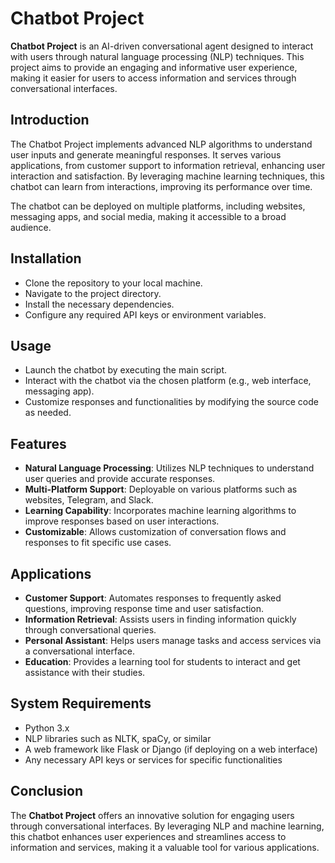 # Chatbot Project

**Chatbot Project** is an AI-driven conversational agent designed to interact with users through natural language processing (NLP) techniques. This project aims to provide an engaging and informative user experience, making it easier for users to access information and services through conversational interfaces.

## Introduction

The Chatbot Project implements advanced NLP algorithms to understand user inputs and generate meaningful responses. It serves various applications, from customer support to information retrieval, enhancing user interaction and satisfaction. By leveraging machine learning techniques, this chatbot can learn from interactions, improving its performance over time.

The chatbot can be deployed on multiple platforms, including websites, messaging apps, and social media, making it accessible to a broad audience.

## Installation

- Clone the repository to your local machine.
- Navigate to the project directory.
- Install the necessary dependencies.
- Configure any required API keys or environment variables.

## Usage

- Launch the chatbot by executing the main script.
- Interact with the chatbot via the chosen platform (e.g., web interface, messaging app).
- Customize responses and functionalities by modifying the source code as needed.

## Features

- **Natural Language Processing**: Utilizes NLP techniques to understand user queries and provide accurate responses.
- **Multi-Platform Support**: Deployable on various platforms such as websites, Telegram, and Slack.
- **Learning Capability**: Incorporates machine learning algorithms to improve responses based on user interactions.
- **Customizable**: Allows customization of conversation flows and responses to fit specific use cases.

## Applications

- **Customer Support**: Automates responses to frequently asked questions, improving response time and user satisfaction.
- **Information Retrieval**: Assists users in finding information quickly through conversational queries.
- **Personal Assistant**: Helps users manage tasks and access services via a conversational interface.
- **Education**: Provides a learning tool for students to interact and get assistance with their studies.

## System Requirements

- Python 3.x
- NLP libraries such as NLTK, spaCy, or similar
- A web framework like Flask or Django (if deploying on a web interface)
- Any necessary API keys or services for specific functionalities

## Conclusion

The **Chatbot Project** offers an innovative solution for engaging users through conversational interfaces. By leveraging NLP and machine learning, this chatbot enhances user experiences and streamlines access to information and services, making it a valuable tool for various applications.
